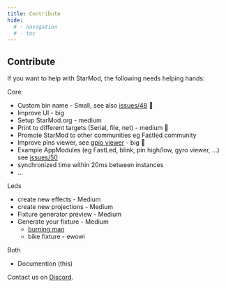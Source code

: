 ```yaml
---
title: Contribute
hide:
  # - navigation
  # - toc
---
```


## Contribute

If you want to help with StarMod, the following needs helping hands:

Core:

* Custom bin name - Small, see also [issues/48](https://github.com/ewowi/StarMod/issues/48) 🚧
* Improve UI - big
* Setup StarMod.org - medium
* Print to different targets (Serial, file, net) - medium 🚧
* Promote StarMod to other communities eg Fastled community
* Improve pins viewer, see [gpio viewer](https://github.com/thelastoutpostworkshop/gpio_viewer/issues/110) - big 🚧
* Example AppModules (eg FastLed, blink, pin high/low, gyro viewer, ...) see [issues/50](https://github.com/ewowi/StarMod/issues/50)
* synchronized time within 20ms between instances
* ...

Leds

* create new effects - Medium
* create new projections - Medium
* Fixture generator preview - Medium
* Generate your fixture - Medium
    * [burning man](https://3dwarehouse.sketchup.com/model/e9de47b1-02f6-4677-a2ad-e73c1af6442f/Burning-Man-Effigy)
    * bike fixture - ewowi

Both

* Documention (this)

Contact us on [Discord](https://discord.gg/VGDGGX8qvQ).
